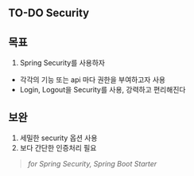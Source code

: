 ## TO-DO Security
## 목표
1. Spring Security를 사용하자
- 각각의 기능 또는 api 마다 권한을 부여하고자 사용
- Login, Logout을 Security를 사용, 강력하고 편리해진다
## 보완
1. 세밀한 security 옵션 사용 
2. 보다 간단한 인증처리 필요 

> <i> for Spring Security, Spring Boot Starter </i>